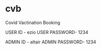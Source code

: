 # cvb
Covid Vactination Booking

USER ID - ezio
USER PASSWORD- 1234

ADMIN ID - altair
ADMIN PASSWORD- 1234
